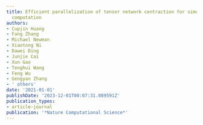 ```yaml
---
title: Efficient parallelization of tensor network contraction for simulating quantum
  computation
authors:
- Cupjin Huang
- Fang Zhang
- Michael Newman
- Xiaotong Ni
- Dawei Ding
- Junjie Cai
- Xun Gao
- Tenghui Wang
- Feng Wu
- Gengyan Zhang
- ' others'
date: '2021-01-01'
publishDate: '2023-12-01T00:07:31.089591Z'
publication_types:
- article-journal
publication: '*Nature Computational Science*'
---
```

